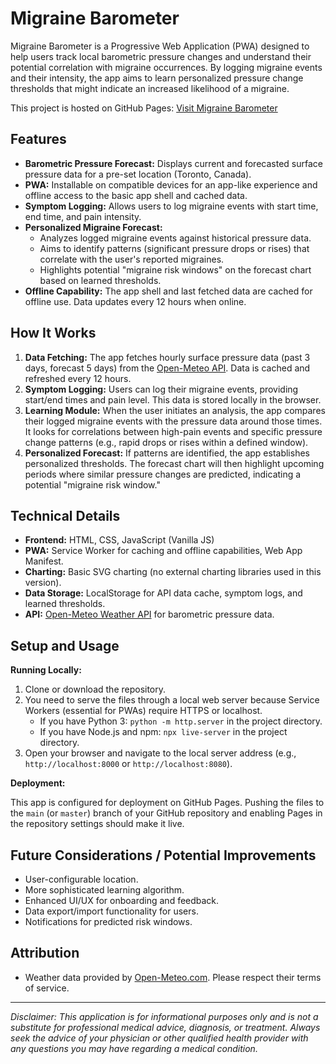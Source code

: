 # Migraine Barometer

Migraine Barometer is a Progressive Web Application (PWA) designed to help users track local barometric pressure changes and understand their potential correlation with migraine occurrences. By logging migraine events and their intensity, the app aims to learn personalized pressure change thresholds that might indicate an increased likelihood of a migraine.

This project is hosted on GitHub Pages: [Visit Migraine Barometer](https://owaisilyasgh.github.io/Migraine-Barometer/)

## Features

*   **Barometric Pressure Forecast:** Displays current and forecasted surface pressure data for a pre-set location (Toronto, Canada).
*   **PWA:** Installable on compatible devices for an app-like experience and offline access to the basic app shell and cached data.
*   **Symptom Logging:** Allows users to log migraine events with start time, end time, and pain intensity.
*   **Personalized Migraine Forecast:**
    *   Analyzes logged migraine events against historical pressure data.
    *   Aims to identify patterns (significant pressure drops or rises) that correlate with the user's reported migraines.
    *   Highlights potential "migraine risk windows" on the forecast chart based on learned thresholds.
*   **Offline Capability:** The app shell and last fetched data are cached for offline use. Data updates every 12 hours when online.

## How It Works

1.  **Data Fetching:** The app fetches hourly surface pressure data (past 3 days, forecast 5 days) from the [Open-Meteo API](https://open-meteo.com/). Data is cached and refreshed every 12 hours.
2.  **Symptom Logging:** Users can log their migraine events, providing start/end times and pain level. This data is stored locally in the browser.
3.  **Learning Module:** When the user initiates an analysis, the app compares their logged migraine events with the pressure data around those times. It looks for correlations between high-pain events and specific pressure change patterns (e.g., rapid drops or rises within a defined window).
4.  **Personalized Forecast:** If patterns are identified, the app establishes personalized thresholds. The forecast chart will then highlight upcoming periods where similar pressure changes are predicted, indicating a potential "migraine risk window."

## Technical Details

*   **Frontend:** HTML, CSS, JavaScript (Vanilla JS)
*   **PWA:** Service Worker for caching and offline capabilities, Web App Manifest.
*   **Charting:** Basic SVG charting (no external charting libraries used in this version).
*   **Data Storage:** LocalStorage for API data cache, symptom logs, and learned thresholds.
*   **API:** [Open-Meteo Weather API](https://open-meteo.com/) for barometric pressure data.

## Setup and Usage

**Running Locally:**

1.  Clone or download the repository.
2.  You need to serve the files through a local web server because Service Workers (essential for PWAs) require HTTPS or localhost.
    *   If you have Python 3: `python -m http.server` in the project directory.
    *   If you have Node.js and npm: `npx live-server` in the project directory.
3.  Open your browser and navigate to the local server address (e.g., `http://localhost:8000` or `http://localhost:8080`).

**Deployment:**

This app is configured for deployment on GitHub Pages. Pushing the files to the `main` (or `master`) branch of your GitHub repository and enabling Pages in the repository settings should make it live.

## Future Considerations / Potential Improvements

*   User-configurable location.
*   More sophisticated learning algorithm.
*   Enhanced UI/UX for onboarding and feedback.
*   Data export/import functionality for users.
*   Notifications for predicted risk windows.

## Attribution

*   Weather data provided by [Open-Meteo.com](https://open-meteo.com/). Please respect their terms of service.

---
*Disclaimer: This application is for informational purposes only and is not a substitute for professional medical advice, diagnosis, or treatment. Always seek the advice of your physician or other qualified health provider with any questions you may have regarding a medical condition.*
